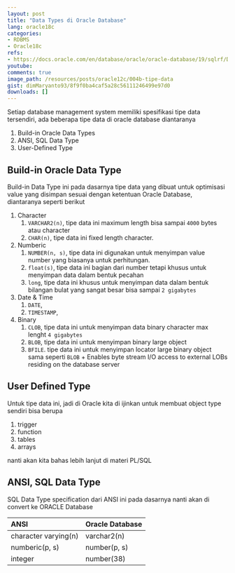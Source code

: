```yaml
---
layout: post
title: "Data Types di Oracle Database"
lang: oracle18c
categories:
- RDBMS
- Oracle18c
refs: 
- https://docs.oracle.com/en/database/oracle/oracle-database/19/sqlrf/Data-Types.html#GUID-A3C0D836-BADB-44E5-A5D4-265BA5968483
youtube: 
comments: true
image_path: /resources/posts/oracle12c/004b-tipe-data
gist: dimMaryanto93/8f9f0ba4caf5a28c56111246499e97d0
downloads: []
---
```


Setiap database management system memiliki spesifikasi tipe data tersendiri, ada beberapa tipe data di oracle database diantaranya

1. Build-in Oracle Data Types
2. ANSI, SQL Data Type
3. User-Defined Type

## Build-in Oracle Data Type

Build-in Data Type ini pada dasarnya tipe data yang dibuat untuk optimisasi value yang disimpan sesuai dengan ketentuan Oracle Database, diantaranya seperti berikut

1. Character
    1. `VARCHAR2(n)`, tipe data ini maximum length bisa sampai `4000` bytes atau character
    2. `CHAR(n)`, tipe data ini fixed length character.
2. Numberic
    1. `NUMBER(n, s)`, tipe data ini digunakan untuk menyimpan value number yang biasanya untuk perhitungan.
    2. `float(s)`, tipe data ini bagian dari number tetapi khusus untuk menyimpan data dalam bentuk pecahan
    3. `long`, tipe data ini khusus untuk menyimpan data dalam bentuk bilangan bulat yang sangat besar bisa sampai `2 gigabytes`
3. Date & Time
    1. `DATE`,
    2. `TIMESTAMP`,
4. Binary
    1. `CLOB`, tipe data ini untuk menyimpan data binary character max lenght `4 gigabytes`
    2. `BLOB`, tipe data ini untuk menyimpan binary large object
    3. `BFILE`. tipe data ini untuk menyimpan locator large binary object sama seperti `BLOB` + Enables byte stream I/O access to external LOBs residing on the database server

## User Defined Type

Untuk tipe data ini, jadi di Oracle kita di ijinkan untuk membuat object type sendiri bisa berupa 

1. trigger
2. function
3. tables
4. arrays

nanti akan kita bahas lebih lanjut di materi PL/SQL

## ANSI, SQL Data Type

SQL Data Type specification dari ANSI ini pada dasarnya nanti akan di convert ke ORACLE Database

| ANSI                  | Oracle Database       |
| :---                  | :---                  |
| character varying(n)  | varchar2(n)           |
| numberic(p, s)        | number(p, s)          |
| integer               | number(38)            |
